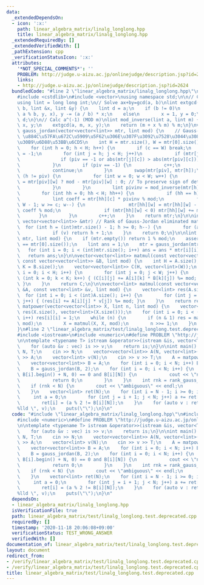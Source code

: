 ```yaml
---
data:
  _extendedDependsOn:
  - icon: ':x:'
    path: linear_algebra_matrix/linalg_longlong.hpp
    title: linear_algebra_matrix/linalg_longlong.hpp
  _extendedRequiredBy: []
  _extendedVerifiedWith: []
  _pathExtension: cpp
  _verificationStatusIcon: ':x:'
  attributes:
    '*NOT_SPECIAL_COMMENTS*': ''
    PROBLEM: http://judge.u-aizu.ac.jp/onlinejudge/description.jsp?id=2624
    links:
    - http://judge.u-aizu.ac.jp/onlinejudge/description.jsp?id=2624
  bundledCode: "#line 2 \"linear_algebra_matrix/linalg_longlong.hpp\"\n#include <cassert>\n\
    #include <cstdlib>\n#include <vector>\nusing namespace std;\n\n// CUT begin\n\
    using lint = long long int;\n// Solve ax+by=gcd(a, b)\nlint extgcd(lint a, lint\
    \ b, lint &x, lint &y) {\n    lint d = a;\n    if (b != 0)\n        d = extgcd(b,\
    \ a % b, y, x), y -= (a / b) * x;\n    else\n        x = 1, y = 0;\n    return\
    \ d;\n}\n// Calc a^(-1) (MOD m)\nlint mod_inverse(lint a, lint m) {\n    lint\
    \ x, y;\n    extgcd(a, m, x, y);\n    return (m + x % m) % m;\n}\nvector<vector<lint>>\
    \ gauss_jordan(vector<vector<lint>> mtr, lint mod) {\n    // Gauss-Jordan elimination\
    \ \u884C\u57FA\u672C\u5909\u5F62\u306E\u307F\u3092\u7528\u3044\u308B\u30AC\u30A6\
    \u30B9\u6D88\u53BB\u6CD5\n    int H = mtr.size(), W = mtr[0].size(), c = 0;\n\
    \    for (int h = 0; h < H; h++) {\n        if (c == W) break;\n        int piv\
    \ = -1;\n        for (int j = h; j < H; j++)\n            if (mtr[j][c]) {\n \
    \               if (piv == -1 or abs(mtr[j][c]) > abs(mtr[piv][c])) piv = j;\n\
    \            }\n        if (piv == -1) {\n            c++;\n            h--;\n\
    \            continue;\n        }\n        swap(mtr[piv], mtr[h]);\n        if\
    \ (h != piv) {\n            for (int w = 0; w < W; w++) {\n                mtr[piv][w]\
    \ = mtr[piv][w] ? mod - mtr[piv][w] : 0; // To preserve sign of determinant\n\
    \            }\n        }\n        lint pivinv = mod_inverse(mtr[h][c], mod);\n\
    \        for (int hh = 0; hh < H; hh++) {\n            if (hh == h) continue;\n\
    \            lint coeff = mtr[hh][c] * pivinv % mod;\n            for (int w =\
    \ W - 1; w >= c; w--) {\n                mtr[hh][w] = mtr[hh][w] - mtr[h][w] *\
    \ coeff % mod;\n                if (mtr[hh][w] < 0) mtr[hh][w] += mod;\n     \
    \       }\n        }\n        c++;\n    }\n    return mtr;\n}\n\nint rank_gauss_jordan(const\
    \ vector<vector<lint>> &mtr) // Rank of Gauss-Jordan eliminated matrix\n{\n  \
    \  for (int h = (int)mtr.size() - 1; h >= 0; h--) {\n        for (auto v : mtr[h])\n\
    \            if (v) return h + 1;\n    }\n    return 0;\n}\n\nlint mod_determinant(vector<vector<lint>>\
    \ mtr, lint mod) {\n    if (mtr.empty()) return 1 % mod;\n    assert(mtr.size()\
    \ == mtr[0].size());\n    lint ans = 1;\n    mtr = gauss_jordan(mtr, mod);\n \
    \   for (int i = 0; i < (int)mtr.size(); i++) ans = ans * mtr[i][i] % mod;\n \
    \   return ans;\n}\n\nvector<vector<lint>> matmul(const vector<vector<lint>> &A,\
    \ const vector<vector<lint>> &B, lint mod) {\n    int H = A.size(), W = B[0].size(),\
    \ K = B.size();\n    vector<vector<lint>> C(H, vector<lint>(W));\n    for (int\
    \ i = 0; i < H; i++) {\n        for (int j = 0; j < W; j++) {\n            for\
    \ (int k = 0; k < K; k++) { (C[i][j] += A[i][k] * B[k][j]) %= mod; }\n       \
    \ }\n    }\n    return C;\n}\n\nvector<lint> matmul(const vector<vector<lint>>\
    \ &A, const vector<lint> &v, lint mod) {\n    vector<lint> res(A.size());\n  \
    \  for (int i = 0; i < (int)A.size(); i++) {\n        for (int j = 0; j < (int)v.size();\
    \ j++) { (res[i] += A[i][j] * v[j]) %= mod; }\n    }\n    return res;\n}\nvector<vector<lint>>\
    \ matpower(vector<vector<lint>> X, lint n, lint mod) {\n    vector<vector<lint>>\
    \ res(X.size(), vector<lint>(X.size()));\n    for (int i = 0; i < (int)res.size();\
    \ i++) res[i][i] = 1;\n    while (n) {\n        if (n & 1) res = matmul(res, X,\
    \ mod);\n        X = matmul(X, X, mod);\n        n >>= 1;\n    }\n    return res;\n\
    }\n#line 2 \"linear_algebra_matrix/test/linalg_longlong.test.deprecated.cpp\"\n\
    #include <iostream>\n#include <numeric>\n#define PROBLEM \"http://judge.u-aizu.ac.jp/onlinejudge/description.jsp?id=2624\"\
    \n\ntemplate <typename T> istream &operator>>(istream &is, vector<T> &vec) {\n\
    \    for (auto &v : vec) is >> v;\n    return is;\n}\n\nint main() {\n    int\
    \ N, T;\n    cin >> N;\n    vector<vector<lint>> A(N, vector<lint>(N));\n    cin\
    \ >> A;\n    vector<lint> v(N);\n    cin >> v >> T;\n    A = matpower(A, T, 2);\n\
    \    vector<vector<lint>> B = A;\n    for (int i = 0; i < N; i++) B[i].push_back(v[i]);\n\
    \    B = gauss_jordan(B, 2);\n    for (int i = 0; i < N; i++) {\n        if (accumulate(B[i].begin(),\
    \ B[i].begin() + N, 0) == 0 and B[i][N]) {\n            cout << \"none\" << endl;\n\
    \            return 0;\n        }\n    }\n    int rnk = rank_gauss_jordan(B);\n\
    \    if (rnk < N) {\n        cout << \"ambiguous\" << endl;\n        return 0;\n\
    \    }\n    vector<lint> ret(N);\n    for (int i = N - 1; i >= 0; i--) {\n   \
    \     int a = 0;\n        for (int j = i + 1; j < N; j++) a += ret[j] * B[i][j];\n\
    \        ret[i] = (a % 2 != B[i][N]);\n    }\n    for (auto v : ret) printf(\"\
    %lld \", v);\n    puts(\"\");\n}\n"
  code: "#include \"linear_algebra_matrix/linalg_longlong.hpp\"\n#include <iostream>\n\
    #include <numeric>\n#define PROBLEM \"http://judge.u-aizu.ac.jp/onlinejudge/description.jsp?id=2624\"\
    \n\ntemplate <typename T> istream &operator>>(istream &is, vector<T> &vec) {\n\
    \    for (auto &v : vec) is >> v;\n    return is;\n}\n\nint main() {\n    int\
    \ N, T;\n    cin >> N;\n    vector<vector<lint>> A(N, vector<lint>(N));\n    cin\
    \ >> A;\n    vector<lint> v(N);\n    cin >> v >> T;\n    A = matpower(A, T, 2);\n\
    \    vector<vector<lint>> B = A;\n    for (int i = 0; i < N; i++) B[i].push_back(v[i]);\n\
    \    B = gauss_jordan(B, 2);\n    for (int i = 0; i < N; i++) {\n        if (accumulate(B[i].begin(),\
    \ B[i].begin() + N, 0) == 0 and B[i][N]) {\n            cout << \"none\" << endl;\n\
    \            return 0;\n        }\n    }\n    int rnk = rank_gauss_jordan(B);\n\
    \    if (rnk < N) {\n        cout << \"ambiguous\" << endl;\n        return 0;\n\
    \    }\n    vector<lint> ret(N);\n    for (int i = N - 1; i >= 0; i--) {\n   \
    \     int a = 0;\n        for (int j = i + 1; j < N; j++) a += ret[j] * B[i][j];\n\
    \        ret[i] = (a % 2 != B[i][N]);\n    }\n    for (auto v : ret) printf(\"\
    %lld \", v);\n    puts(\"\");\n}\n"
  dependsOn:
  - linear_algebra_matrix/linalg_longlong.hpp
  isVerificationFile: true
  path: linear_algebra_matrix/test/linalg_longlong.test.deprecated.cpp
  requiredBy: []
  timestamp: '2020-11-18 20:06:08+09:00'
  verificationStatus: TEST_WRONG_ANSWER
  verifiedWith: []
documentation_of: linear_algebra_matrix/test/linalg_longlong.test.deprecated.cpp
layout: document
redirect_from:
- /verify/linear_algebra_matrix/test/linalg_longlong.test.deprecated.cpp
- /verify/linear_algebra_matrix/test/linalg_longlong.test.deprecated.cpp.html
title: linear_algebra_matrix/test/linalg_longlong.test.deprecated.cpp
---
```

